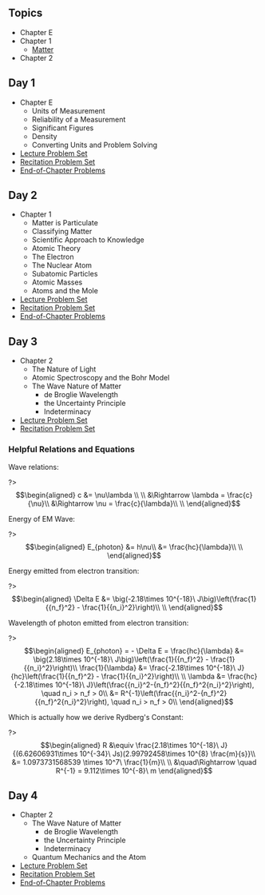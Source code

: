## Topics

- Chapter E
- Chapter 1
  - [Matter](/chem/Matter.md)
- Chapter 2

## Day 1

- Chapter E
  - Units of Measurement
  - Reliability of a Measurement
  - Significant Figures
  - Density
  - Converting Units and Problem Solving
- [Lecture Problem Set](/courses/CH231/Week1/ProblemSet1_Lecture.md)
- [Recitation Problem Set](/courses/CH231/Week1/ProblemSet1_Recitation.md)
- [End-of-Chapter Problems](/courses/CH231/Week1/ProblemSet_ChapterE.md)

## Day 2

- Chapter 1
  - Matter is Particulate
  - Classifying Matter
  - Scientific Approach to Knowledge
  - Atomic Theory
  - The Electron
  - The Nuclear Atom
  - Subatomic Particles
  - Atomic Masses
  - Atoms and the Mole
- [Lecture Problem Set](/courses/CH231/Week1/ProblemSet2_Lecture.md)
- [Recitation Problem Set](/courses/CH231/Week1/ProblemSet2_Recitation.md)
- [End-of-Chapter Problems](/courses/CH231/Week1/ProblemSet_Chapter1.md)


## Day 3

- Chapter 2
  - The Nature of Light
  - Atomic Spectroscopy and the Bohr Model
  - The Wave Nature of Matter
    - de Broglie Wavelength
    - the Uncertainty Principle
    - Indeterminacy
- [Lecture Problem Set](/courses/CH231/Week1/ProblemSet3_Lecture.md)
- [Recitation Problem Set](/courses/CH231/Week1/ProblemSet3_Recitation.md)

### Helpful Relations and Equations
Wave relations:

?> $$\begin{aligned}
c &= \nu\lambda \\
\\
&\Rightarrow \lambda = \frac{c}{\nu}\\
&\Rightarrow \nu = \frac{c}{\lambda}\\
\\
\end{aligned}$$

Energy of EM Wave:

?> $$\begin{aligned}
E_{photon} &= h\nu\\
&= \frac{hc}{\lambda}\\
\\
\end{aligned}$$

Energy emitted from electron transition:

?> $$\begin{aligned}
\Delta E &= \big(-2.18\times 10^{-18}\ J\big)\left(\frac{1}{{n_f}^2} - \frac{1}{{n_i}^2}\right)\\
\\
\end{aligned}$$

Wavelength of photon emitted from electron transition:

?> $$\begin{aligned}
E_{photon} = - \Delta E = \frac{hc}{\lambda} &= \big(2.18\times 10^{-18}\ J\big)\left(\frac{1}{{n_f}^2} - \frac{1}{{n_i}^2}\right)\\
\frac{1}{\lambda} &= \frac{-2.18\times 10^{-18}\ J}{hc}\left(\frac{1}{{n_f}^2} - \frac{1}{{n_i}^2}\right)\\
\\
\lambda &= \frac{hc}{-2.18\times 10^{-18}\ J}\left(\frac{{n_i}^2-{n_f}^2}{{n_f}^2{n_i}^2}\right), \quad n_i > n_f > 0\\
&= R^{-1}\left(\frac{{n_i}^2-{n_f}^2}{{n_f}^2{n_i}^2}\right), \quad n_i > n_f > 0\\
\end{aligned}$$

Which is actually how we derive Rydberg's Constant:

?> $$\begin{aligned}
R &\equiv \frac{2.18\times 10^{-18}\ J}{(6.62606931\times 10^{-34}\ Js)(2.99792458\times 10^{8} \frac{m}{s}}\\
  &= 1.0973731568539 \times 10^7\ \frac{1}{m}\\
\\
&\quad\Rightarrow \quad R^{-1} = 9.112\times 10^{-8}\ m
\end{aligned}$$

## Day 4

- Chapter 2
  - The Wave Nature of Matter
    - de Broglie Wavelength
    - the Uncertainty Principle
    - Indeterminacy
  - Quantum Mechanics and the Atom
- [Lecture Problem Set](/courses/CH231/Week1/ProblemSet4_Lecture.md)
- [Recitation Problem Set](/courses/CH231/Week1/ProblemSet4_Recitation.md)
- [End-of-Chapter Problems](/courses/CH231/Week1/ProblemSet_Chapter2.md)
